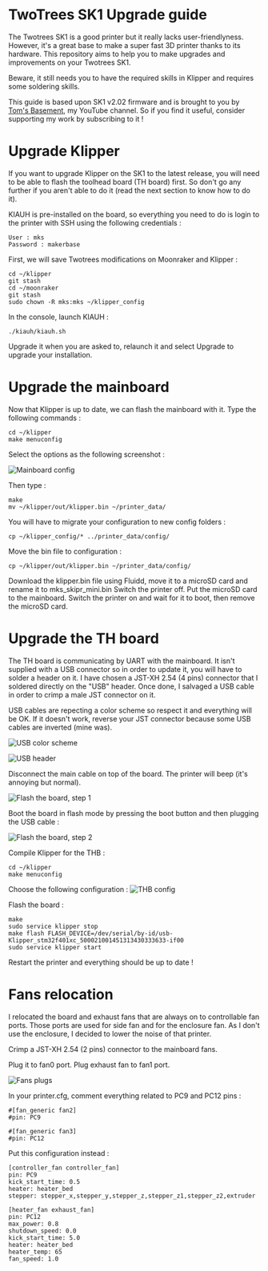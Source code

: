 # TwoTrees SK1 Upgrade guide
The Twotrees SK1 is a good printer but it really lacks user-friendlyness. However, it's a great base to make a super fast 3D printer thanks to its hardware.
This repository aims to help you to make upgrades and improvements on your Twotrees SK1.

Beware, it still needs you to have the required skills in Klipper and requires some soldering skills.

This guide is based upon SK1 v2.02 firmware and is brought to you by [Tom's Basement](https://www.youtube.com/@TomsBasement/), my YouTube channel. So if you find it useful, consider supporting my work by subscribing to it !

# Upgrade Klipper
If you want to upgrade Klipper on the SK1 to the latest release, you will need to be able to flash the toolhead board (TH board) first.
So don't go any further if you aren't able to do it (read the next section to know how to do it).

KIAUH is pre-installed on the board, so everything you need to do is login to the printer with SSH using the following credentials :
```
User : mks
Password : makerbase
```

First, we will save Twotrees modifications on Moonraker and Klipper :
```
cd ~/klipper
git stash
cd ~/moonraker
git stash
sudo chown -R mks:mks ~/klipper_config
```

In the console, launch KIAUH :
```
./kiauh/kiauh.sh
```

Upgrade it when you are asked to, relaunch it and select Upgrade to upgrade your installation.

# Upgrade the mainboard
Now that Klipper is up to date, we can flash the mainboard with it.
Type the following commands :

```
cd ~/klipper
make menuconfig
```

Select the options as the following screenshot :

![Mainboard config](https://github.com/tomsbasement/twotrees-sk1/blob/main/images/mb-klipper-config.png?raw=true)

Then type :
```
make
mv ~/klipper/out/klipper.bin ~/printer_data/
```

You will have to migrate your configuration to new config folders :

```
cp ~/klipper_config/* ../printer_data/config/
```

Move the bin file to configuration :

```
cp ~/klipper/out/klipper.bin ~/printer_data/config/
```

Download the klipper.bin file using Fluidd, move it to a microSD card and rename it to mks_skipr_mini.bin
Switch the printer off.
Put the microSD card to the mainboard.
Switch the printer on and wait for it to boot, then remove the microSD card.

# Upgrade the TH board
The TH board is communicating by UART with the mainboard. It isn't supplied with a USB connector so in order to update it, you will have to solder a header on it.
I have chosen a JST-XH 2.54 (4 pins) connector that I soldered directly on the "USB" header.
Once done, I salvaged a USB cable in order to crimp a male JST connector on it.

USB cables are repecting a color scheme so respect it and everything will be OK. If it doesn't work, reverse your JST connector because some USB cables are inverted (mine was).

![USB color scheme](https://github.com/tomsbasement/twotrees-sk1/blob/main/images/usb-color-scheme.jpg?raw=true)

![USB header](https://github.com/tomsbasement/twotrees-sk1/blob/main/images/usb-header.jpg?raw=true)

Disconnect the main cable on top of the board. The printer will beep (it's annoying but normal).

![Flash the board, step 1](https://github.com/tomsbasement/twotrees-sk1/blob/main/images/flash-step-1.jpg?raw=true)

Boot the board in flash mode by pressing the boot button and then plugging the USB cable :

![Flash the board, step 2](https://github.com/tomsbasement/twotrees-sk1/blob/main/images/flash-step-2.jpg?raw=true)

Compile Klipper for the THB :
```
cd ~/klipper
make menuconfig
```

Choose the following configuration :
![THB config](https://github.com/tomsbasement/twotrees-sk1/blob/main/images/thb-klipper-config.png?raw=true)

Flash the board :
```
make
sudo service klipper stop
make flash FLASH_DEVICE=/dev/serial/by-id/usb-Klipper_stm32f401xc_500021001451313430333633-if00
sudo service klipper start
```

Restart the printer and everything should be up to date !

# Fans relocation
I relocated the board and exhaust fans that are always on to controllable fan ports.
Those ports are used for side fan and for the enclosure fan.
As I don't use the enclosure, I decided to lower the noise of that printer.

Crimp a JST-XH 2.54 (2 pins) connector to the mainboard fans.

Plug it to fan0 port.
Plug exhaust fan to fan1 port.

![Fans plugs](https://github.com/tomsbasement/twotrees-sk1/blob/main/images/fans-relocation.jpg?raw=true)

In your printer.cfg, comment everything related to PC9 and PC12 pins :

```
#[fan_generic fan2]
#pin: PC9

#[fan_generic fan3]
#pin: PC12
```

Put this configuration instead :

```
[controller_fan controller_fan]
pin: PC9
kick_start_time: 0.5
heater: heater_bed
stepper: stepper_x,stepper_y,stepper_z,stepper_z1,stepper_z2,extruder

[heater_fan exhaust_fan]
pin: PC12
max_power: 0.8
shutdown_speed: 0.0
kick_start_time: 5.0
heater: heater_bed
heater_temp: 65
fan_speed: 1.0
```